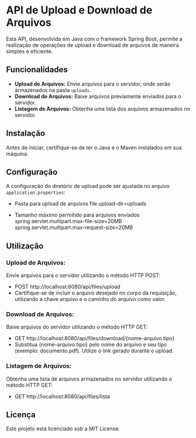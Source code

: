 # API de Upload e Download de Arquivos

Esta API, desenvolvida em Java com o framework Spring Boot, permite a realização de operações de upload e download de arquivos de maneira simples e eficiente.


## Funcionalidades

- **Upload de Arquivos:** Envie arquivos para o servidor, onde serão armazenados na pasta `uploads`.
- **Download de Arquivos:** Baixe arquivos previamente enviados para o servidor.
- **Listagem de Arquivos:** Obtenha uma lista dos arquivos armazenados no servidor.


## Instalação
Antes de iniciar, certifique-se de ter o Java e o Maven instalados em sua máquina.

## Configuração
A configuração do diretório de upload pode ser ajustada no arquivo `application.properties`:

- Pasta para upload de arquivos
file.upload-dir=uploads

- Tamanho máximo permitido para arquivos enviados
spring.servlet.multipart.max-file-size=20MB
spring.servlet.multipart.max-request-size=20MB


## Utilização

### Upload de Arquivos:
Envie arquivos para o servidor utilizando o método HTTP POST:

- POST http://localhost:8080/api/files/upload
- Certifique-se de incluir o arquivo desejado no corpo da requisição, utilizando a chave arquivo e o caminho do arquivo como valor.


### Download de Arquivos:
Baixe arquivos do servidor utilizando o método HTTP GET:

- GET http://localhost:8080/api/files/download/{nome-arquivo.tipo}
- Substitua {nome-arquivo.tipo} pelo nome do arquivo e seu tipo (exemplo: documento.pdf). Utilize o link gerado durante o upload.


### Listagem de Arquivos:
Obtenha uma lista de arquivos armazenados no servidor utilizando o método HTTP GET:

- GET http://localhost:8080/api/files/lista


## Licença
Este projeto está licenciado sob a MIT License.
